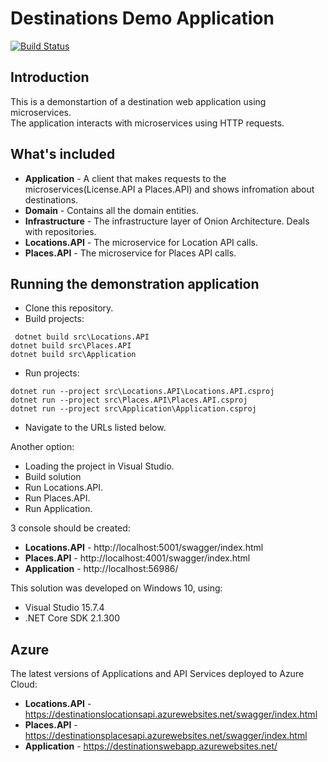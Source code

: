 # Destinations Demo Application
[![Build Status](https://travis-ci.com/vahagndol/Destinations.svg?branch=master)](https://travis-ci.com/vahagndol/Destinations)

## Introduction
This is a demonstartion of a destination web application using microservices.  
The application interacts with microservices using HTTP requests.  


## What's included
- **Application** - A client that makes requests to the microservices(License.API a Places.API) and shows infromation about destinations.
- **Domain** - Contains all the domain entities.
- **Infrastructure** - The infrastructure layer of Onion Architecture. Deals with repositories.
- **Locations.API** - The microservice for Location API calls.
- **Places.API** - The microservice for Places API calls.

## Running the demonstration application
- Clone this repository.
- Build projects: 
```
 dotnet build src\Locations.API
dotnet build src\Places.API
dotnet build src\Application
```
- Run projects:
```
dotnet run --project src\Locations.API\Locations.API.csproj
dotnet run --project src\Places.API\Places.API.csproj
dotnet run --project src\Application\Application.csproj
```
- Navigate to the URLs listed below.

Another option:
- Loading the project in Visual Studio.
- Build solution
- Run Locations.API.
- Run Places.API.
- Run Application.

3 console should be created:
- **Locations.API** - http://localhost:5001/swagger/index.html
- **Places.API** - http://localhost:4001/swagger/index.html
- **Application** - http://localhost:56986/

This solution was developed on Windows 10, using:
- Visual Studio 15.7.4
- .NET Core SDK 2.1.300

## Azure
The latest versions of Applications and API Services deployed to Azure Cloud:
- **Locations.API** - https://destinationslocationsapi.azurewebsites.net/swagger/index.html
- **Places.API** - https://destinationsplacesapi.azurewebsites.net/swagger/index.html
- **Application** - https://destinationswebapp.azurewebsites.net/